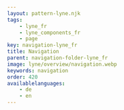 ```yaml
---
layout: pattern-lyne.njk
tags: 
    - lyne_fr
    - lyne_components_fr
    - page
key: navigation-lyne_fr
title: Navigation
parent: navigation-folder-lyne_fr
image: lyne/overview/navigation.webp
keywords: navigation
order: 420
availablelanguages: 
    - de
    - en
---
```


